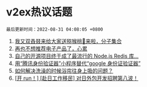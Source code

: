 # v2ex热议话题

`最后更新时间：2022-08-31 04:08:05 +0800`

1. [我又双叒叕来给大家送猕猴桃🥝来啦，分子集合](https://www.v2ex.com/t/876449)
1. [再也不想推荐电子产品了，心累](https://www.v2ex.com/t/876469)
1. [自己的开源项目终于成了最流行的 Node.js Redis 库...](https://www.v2ex.com/t/876453)
1. [用“腾讯身份验证器”小程序替代“google 身份证验证器”](https://www.v2ex.com/t/876458)
1. [如何解决洗澡的时候浴帘往身上吸的问题？](https://www.v2ex.com/t/876375)
1. [[开 run！] [赴日工作移民] 对日外包开发招聘第八波！](https://www.v2ex.com/t/876381)

